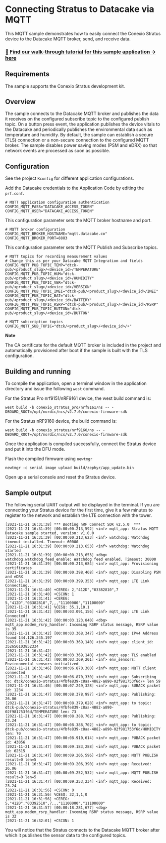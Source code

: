 
# Connecting Stratus to Datacake via MQTT
This MQTT sample demonstrates how to easily connect the Conexio Stratus device to the Datacake MQTT broker, send, and receive data.

### [📣 Find our walk-through tutorial for this sample application → here](https://www.rajeevpiyare.com/posts/stratus-to-datacake/)

## Requirements

The sample supports the Conexio Stratus development kit.


## Overview
The sample connects to the Datacake MQTT broker and publishes the data it receives on the configured subscribe topic to the 
configured publish topic. On a button press event, the application publishes the device vitals to the Datacake and 
periodically publishes the environmental data such as temperature and humidity.
By default, the sample can establish a secure (TLS) connection or a non-secure connection to the 
configured MQTT broker. The sample disables power saving modes (PSM and eDRX) so that network events are processed 
as soon as possible.

## Configuration
See the project `Kconfig` for different application configurations.

Add the Datacake credentials to the Application Code by editing the `prf.conf`.

```
# MQTT application configuration authentication
CONFIG_MQTT_PASS="DATACAKE_ACCESS_TOKEN"
CONFIG_MQTT_USER="DATACAKE_ACCESS_TOKEN"
```

This configuration parameter sets the MQTT broker hostname and port.
```
# MQTT broker configuration
CONFIG_MQTT_BROKER_HOSTNAME="mqtt.datacake.co"
CONFIG_MQTT_BROKER_PORT=8883
```

This configuration parameter sets the MQTT Publish and Subscribe topics.
```
# MQTT topics for recording measurement values
# Change this as per your Datacake MQTT Integration and fields
CONFIG_MQTT_PUB_TOPIC_TEMP="dtck-pub/<product_slug>/<device_id>/TEMPERATURE"
CONFIG_MQTT_PUB_TOPIC_HUM="dtck-pub/<product_slug>/<device_id>/HUMIDITY"
CONFIG_MQTT_PUB_TOPIC_VER="dtck-pub/<product_slug>/<device_id>/VERSION"
CONFIG_MQTT_PUB_TOPIC_IMEI="dtck-pub/<product_slug>/<device_id>/IMEI"
CONFIG_MQTT_PUB_TOPIC_BAT="dtck-pub/<product_slug>/<device_id>/BATTERY"
CONFIG_MQTT_PUB_TOPIC_RSRP="dtck-pub/<product_slug>/<device_id>/RSRP"
CONFIG_MQTT_PUB_TOPIC_BUTTON="dtck-pub/<product_slug>/<device_id>/BUTTON"

# MQTT subscription topics
CONFIG_MQTT_SUB_TOPIC="dtck/<product_slug>/<device_id>/+"
```

**Note**

The CA certificate for the default MQTT broker is included in the project and automatically 
provisioned after boot if the sample is built with the TLS configuration.

## Building and running
To compile the application, open a terminal window in the application directory and issue the following `west` command.

For the Stratus Pro nrf9151/nRF9161 device, the west build command is: 
```
west build -b conexio_stratus_pro/nrf9161/ns -- -DBOARD_ROOT=/opt/nordic/ncs/v2.7.0/conexio-firmware-sdk
```

For the Stratus nRF9160 device, the build command is:
```
west build -b conexio_stratus/nrf9160/ns -- -DBOARD_ROOT=/opt/nordic/ncs/v2.7.0/conexio-firmware-sdk
```

Once the application is compiled successfully, connect the Stratus device and put it into the DFU mode.

Flash the compiled firmware using `newtmgr`
```
newtmgr -c serial image upload build/zephyr/app_update.bin
```

Open up a serial console and reset the Stratus device. 

## Sample output
The following serial UART output will be displayed in the terminal. 
If you are connecting your Stratus device for the first time, give it a few minutes to register to the network and establish 
the LTE connection with the tower.

```
[2021-11-21 16:31:38] *** Booting nRF Connect SDK v2.5.0  ***
[2021-11-21 16:31:39] [00:00:00.213,592] <inf> mqtt_app: Stratus MQTT Datacake sample started, version: v1.0.0
[2021-11-21 16:31:39] [00:00:00.213,623] <inf> watchdog: Watchdog timeout installed. Timeout: 60000
[2021-11-21 16:31:39] [00:00:00.213,653] <inf> watchdog: Watchdog started
[2021-11-21 16:31:39] [00:00:00.213,653] <dbg> watchdog.watchdog_feed_enable: Watchdog feed enabled. Timeout: 30000
[2021-11-21 16:31:39] [00:00:00.213,684] <inf> mqtt_app: Provisioning certificates
[2021-11-21 16:31:39] [00:00:00.398,468] <inf> mqtt_app: Disabling PSM and eDRX
[2021-11-21 16:31:39] [00:00:00.399,353] <inf> mqtt_app: LTE Link Connecting...
[2021-11-21 16:31:40] +CEREG: 2,"412D","03382810",7
[2021-11-21 16:31:40] +CSCON: 1
[2021-11-21 16:31:41] +CEREG: 5,"412D","03382810",7,,,"11100000","11100000"
[2021-11-21 16:31:41] %CESQ: 35,1,10,1
[2021-11-21 16:31:42] [00:00:03.091,156] <inf> mqtt_app: LTE Link Connected!
[2021-11-21 16:31:42] [00:00:03.123,840] <dbg> mqtt_app.modem_rsrp_handler: Incoming RSRP status message, RSRP value is 35
[2021-11-21 16:31:42] [00:00:03.368,347] <inf> mqtt_app: IPv4 Address found 144.126.245.197
[2021-11-21 16:31:42] [00:00:03.369,140] <inf> mqtt_app: client_id: 352656103852334
[2021-11-21 16:31:42]
[2021-11-21 16:31:42] [00:00:03.369,140] <inf> mqtt_app: TLS enabled
[2021-11-21 16:31:42] [00:00:03.369,201] <inf> env_sensors: Environmental sensors initialized
[2021-11-21 16:31:46] [00:00:06.870,300] <inf> mqtt_app: MQTT client connected
[2021-11-21 16:31:46] [00:00:06.870,330] <inf> mqtt_app: Subscribing to: dtck/conexio-stratus/4fbfe839-c8aa-4882-a890-02f981753f6d/+ len 59
[2021-11-21 16:31:46] [00:00:07.249,328] <inf> mqtt_app: SUBACK packet id: 1234
[2021-11-21 16:31:47] [00:00:08.378,997] <inf> mqtt_app: Publishing: 26.06
[2021-11-21 16:31:47] [00:00:08.379,028] <inf> mqtt_app: to topic: dtck-pub/conexio-stratus/4fbfe839-c8aa-4882-a890-02f981753f6d/TEMPERATURE len: 73
[2021-11-21 16:31:47] [00:00:08.388,702] <inf> mqtt_app: Publishing: 23.24
[2021-11-21 16:31:47] [00:00:08.388,702] <inf> mqtt_app: to topic: dtck-pub/conexio-stratus/4fbfe839-c8aa-4882-a890-02f981753f6d/HUMIDITY len: 70
[2021-11-21 16:31:47] [00:00:08.910,614] <inf> mqtt_app: PUBACK packet id: 43056
[2021-11-21 16:31:47] [00:00:09.183,288] <inf> mqtt_app: PUBACK packet id: 62515
[2021-11-21 16:31:47] [00:00:09.205,596] <inf> mqtt_app: MQTT PUBLISH result=0 len=5
[2021-11-21 16:31:47] [00:00:09.206,390] <inf> mqtt_app: Received: 26.06
[2021-11-21 16:31:47] [00:00:09.252,532] <inf> mqtt_app: MQTT PUBLISH result=0 len=5
[2021-11-21 16:31:47] [00:00:09.253,234] <inf> mqtt_app: Received: 23.24
[2021-11-21 16:31:56] +CSCON: 0
[2021-11-21 16:31:56] %CESQ: 32,1,1,0
[2021-11-21 16:31:56] +CEREG: 5,"412D","03392510",7,,,"11100000","11100000"
[2021-11-21 16:31:57] [00:00:18.281,677] <dbg> mqtt_app.modem_rsrp_handler: Incoming RSRP status message, RSRP value is 32
[2021-11-21 16:32:01] +CSCON: 1
```

You will notice that the Stratus connects to the Datacake MQTT broker after which it publishes the sensor data to the configured topics. 
